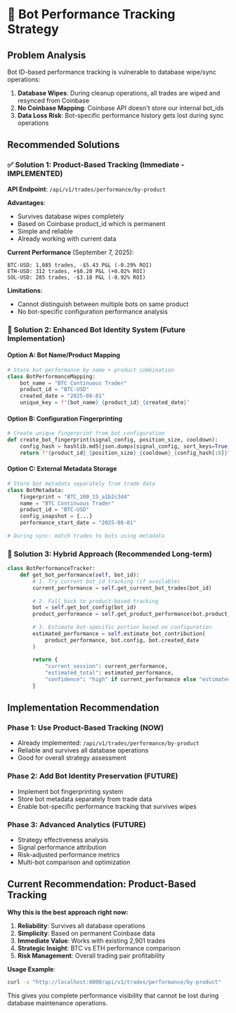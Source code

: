 # 🎯 Bot Performance Tracking Strategy

## Problem Analysis
Bot ID-based performance tracking is vulnerable to database wipe/sync operations:

1. **Database Wipes**: During cleanup operations, all trades are wiped and resynced from Coinbase
2. **No Coinbase Mapping**: Coinbase API doesn't store our internal bot_ids
3. **Data Loss Risk**: Bot-specific performance history gets lost during sync operations

## Recommended Solutions

### ✅ Solution 1: Product-Based Tracking (Immediate - IMPLEMENTED)
**API Endpoint**: `/api/v1/trades/performance/by-product`

**Advantages**:
- Survives database wipes completely
- Based on Coinbase product_id which is permanent
- Simple and reliable
- Already working with current data

**Current Performance** (September 7, 2025):
```
BTC-USD: 1,085 trades, -$5.43 P&L (-0.29% ROI)
ETH-USD: 312 trades, +$0.20 P&L (+0.02% ROI)
SOL-USD: 285 trades, -$3.18 P&L (-0.92% ROI)
```

**Limitations**:
- Cannot distinguish between multiple bots on same product
- No bot-specific configuration performance analysis

### 🔧 Solution 2: Enhanced Bot Identity System (Future Implementation)

#### Option A: Bot Name/Product Mapping
```python
# Store bot performance by name + product combination
class BotPerformanceMapping:
    bot_name = "BTC Continuous Trader"
    product_id = "BTC-USD"  
    created_date = "2025-08-01"
    unique_key = f"{bot_name}_{product_id}_{created_date}"
```

#### Option B: Configuration Fingerprinting
```python
# Create unique fingerprint from bot configuration
def create_bot_fingerprint(signal_config, position_size, cooldown):
    config_hash = hashlib.md5(json.dumps(signal_config, sort_keys=True).encode()).hexdigest()
    return f"{product_id}_{position_size}_{cooldown}_{config_hash[:8]}"
```

#### Option C: External Metadata Storage
```python
# Store bot metadata separately from trade data
class BotMetadata:
    fingerprint = "BTC_100_15_a1b2c3d4"
    name = "BTC Continuous Trader"
    product_id = "BTC-USD"
    config_snapshot = {...}
    performance_start_date = "2025-08-01"
    
# During sync: match trades to bots using metadata
```

### 🎯 Solution 3: Hybrid Approach (Recommended Long-term)

```python
class BotPerformanceTracker:
    def get_bot_performance(self, bot_id):
        # 1. Try current bot_id tracking (if available)
        current_performance = self.get_current_bot_trades(bot_id)
        
        # 2. Fall back to product-based tracking
        bot = self.get_bot_config(bot_id)
        product_performance = self.get_product_performance(bot.product_id)
        
        # 3. Estimate bot-specific portion based on configuration
        estimated_performance = self.estimate_bot_contribution(
            product_performance, bot.config, bot.created_date
        )
        
        return {
            "current_session": current_performance,
            "estimated_total": estimated_performance,
            "confidence": "high" if current_performance else "estimated"
        }
```

## Implementation Recommendation

### Phase 1: Use Product-Based Tracking (NOW)
- Already implemented: `/api/v1/trades/performance/by-product`
- Reliable and survives all database operations
- Good for overall strategy assessment

### Phase 2: Add Bot Identity Preservation (FUTURE)
- Implement bot fingerprinting system
- Store bot metadata separately from trade data
- Enable bot-specific performance tracking that survives wipes

### Phase 3: Advanced Analytics (FUTURE)
- Strategy effectiveness analysis
- Signal performance attribution
- Risk-adjusted performance metrics
- Multi-bot comparison and optimization

## Current Recommendation: Product-Based Tracking

**Why this is the best approach right now:**

1. **Reliability**: Survives all database operations
2. **Simplicity**: Based on permanent Coinbase data
3. **Immediate Value**: Works with existing 2,901 trades
4. **Strategic Insight**: BTC vs ETH performance comparison
5. **Risk Management**: Overall trading pair profitability

**Usage Example**:
```bash
curl -s "http://localhost:8000/api/v1/trades/performance/by-product"
```

This gives you complete performance visibility that cannot be lost during database maintenance operations.

